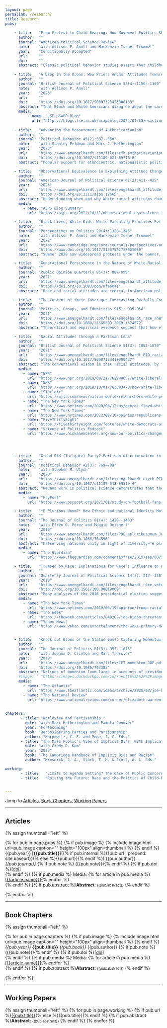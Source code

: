 ```yaml
---
layout: page
permalink: /research/
title: Research
pubs:
    
    - title:   "From Protest to Child-Rearing: How Movement Politics Shape Socialization Priorities"
      author:  ""
      journal: "American Political Science Review"
      note:    "with Allison P. Anoll and Mackenzie Israel-Trummel"
      year:    "Conditionally Accepted"
      url:     ""
      doi:     ""
      abstract: "Classic political behavior studies assert that childhood socialization can contribute to later political orientations. But, as adults consider how to introduce children to politics, what shapes their decisions? We argue socialization is itself political with adults changing their socialization priorities in response to salient political events including social movements. Using Black Lives Matter protests and race socialization as a case, we show the summer 2020 information environment coupled movement-consistent concepts of race with child-rearing guidance. A survey of White parents after the summer activism suggests that many---but especially Democrats and those near peaceful protest epicenters---prioritized new forms of race socialization. Further, nearly two years after the protests' height, priming Black Lives Matter changes support for race-related curricular materials among White Americans. Our work casts political socialization in a new light, reviving an old literature, and has implications for when today's children become tomorrow's voters."
    
    - title:   "A Drop in the Ocean: How Priors Anchor Attitudes Toward the American Carceral State"
      author:  ""
      journal: "British Journal of Political Science 53(4):1150--1169"
      note:    "with Allison P. Anoll"
      year:    "2023"
      url:     ""
      doi:     "https://doi.org/10.1017/S0007123423000133"
      abstract: "That Black and White Americans disagree about the carceral state is well established; why this is the case is much less clear. Drawing on group hierarchy theory and the state’s role in perpetuating group subordination/domination, we theorize that differences in socialization and contact during emergent adulthood produce divergent priors for racial groups and gender subgroups within race. These different starting points shape how people integrate new information from recent contact into their belief systems. Using a survey of over 11,000 respondents, we find that instead of all groups integrating information the same way, recent direct contact contributes most to negative attitudes among groups whose contact with government agents is least negatively valanced. While interactions with the American carceral state divide opinions considerably among White Americans and women, adulthood contact for Black Americans, especially Black men, appears but “a drop in the ocean” of political life."
      media:
          - name: "LSE USAPP Blog"
            url: "https://blogs.lse.ac.uk/usappblog/2024/01/05/existing-expectations-of-the-criminal-justice-system-influence-how-white-and-black-americans-react-to-negative-experiences/"
      
    - title:   "Advancing the Measurement of Authoritarianism"
      author:  ""
      journal: "Political Behavior 45(2):537--560"
      note:    "with Stanley Feldman and Marc J. Hetherington"
      year:    "2023"
      url:     "https://www.amengelhardt.com/files/efh_authoritarianism_measurement.pdf"
      doi:     "https://doi.org/10.1007/s11109-021-09718-6"
      abstract: "Popular support for ethnocentric, nationalistic politicians, parties, and policies around the world has renewed interest in authoritarianism. Measured by people’s preferences for certain desirable qualities in children, scholars have identified relationships between it and support for right wing populist parties and the ideas they champion. But despite authoritarianism’s unique ability to explain present political dynamics, scholars have devoted too little attention to this operationalization’s measurement properties. We address these and other issues here. We demonstrate that 1) the childrearing measure taps authoritarianism, 2) it is exogenous to a wide range of political attitudes, 3) its temporal stability is consistent with its conceptualization as a personality adaptation and 4) adding new items to the existing set improves our ability to measure authoritarianism. We thus provide scholars with a measure that better explains political opinions, which should allow future work to better identify when, how, and among whom authoritarianism explains political thinking."

    - title:   "Observational Equivalence in Explaining Attitude Change: Have White Racial Attitudes Genuinely Changed?"
      author:  ""
      journal: "American Journal of Political Science 67(2):411--425"
      year:    "2023"
      url:     "https://www.amengelhardt.com/files/engelhardt_attitude_change_ajps.pdf"
      doi:     "https://doi.org/10.1111/ajps.12665"
      abstract: "Understanding when and why White racial attitudes change is important for understanding their politics. Critically, surveys reveal Whites’ views of Black Americans are changing recently, an important result given conventional wisdom that these are stable orientations. I test four possible explanations for these shifting views: genuine attitude change, social desirability, partisan expressive responding, and changing racial attitude measure performance. Importantly, these explanations produce observationally equivalent survey toplines. To adjudicate between them I use the measurement equivalence framework and examine how Whites answer the racial resentment measure. Evidence from multi-group confirmatory factor analysis models supports genuine attitude change. Substantively, this suggests these changes may have important political implications. Methodologically, it suggests partisan expressive responding may have limits, indicates social desirability pressures have not changed how Whites answer at least one racial attitude measure, and offers additional validity evidence for the racial resentment measure."
      media:
        - name: "AJPS Blog Summary"
          url: "https://ajps.org/2021/10/11/observational-equivalence-in-explaining-attitude-change-have-white-racial-attitudes-genuinely-changed/"

    - title:   "Black Lives, White Kids: White Parenting Practices Following Black-Led Protests"
      author:  ""
      journal: "Perspectives on Politics 20(4):1328-1345"
      note:    "with Allison P. Anoll and Mackenzie Israel-Trummel"
      year:    "2022"
      url:     "https://www.cambridge.org/core/journals/perspectives-on-politics/article/black-lives-white-kids-white-parenting-practices-following-blackled-protests/8E5CC08C588205E7652AE1D1CA9A3DE9"
      doi:     "https://www.doi.org/10.1017/S1537592722001050"
      abstract: "Summer 2020 saw widespread protests under the banner, Black Lives Matter. Coupled with the global pandemic that kept America’s children in the predominant care of their parents, we argue the latter half of 2020 offers a unique moment to consider Whites’ race-focused parenting practices. We use Google Trends data and posts on public parenting Facebook pages to show that the remarkable levels of protest activity in summer 2020 served as a focusing event that not only directed Americans’ attention to racial concepts, but connected those concepts to parenting. Using a national survey of non-Hispanic White parents with White school-age children, we show that most White parents spoke with their children about race during this period and nearly three-quarters took actions to increase racial diversity in their children’s environment or introduce them to racial politics. But, the data also show parenting practices rife with uncertainty and deep partisan, gender, and socioeconomic divisions. Drawing upon our findings, we call for a renewed focus on political socialization that considers how parenting choices are shaped by political events—including Black Lives Matter— and the possible long-term consequences of racial parenting practices on politics."

    - title:   "Generational Persistence in the Nature of White Racial Attitudes"
      author:  ""
      journal: "Public Opinion Quarterly 85(3): 887-899"
      year:    "2021"
      url:     "https://www.amengelhardt.com/files/engelhardt_attitude_persistence_poq.pdf"
      doi:     "https://doi.org/10.1093/poq/nfab041"
      abstract: "Race and racial attitudes are central to American politics. To understand these relationships, scholars often use measures developed in earlier social and political contexts. A key issue is thus whether such measures consistently capture the same construct across varied contexts. Changes in the social and political context may result in generational differences in how people interpret certain racial attitude items given different socialization experiences. Such differences make generational comparisons on these items invalid because the items capture different considerations. I build on recent work investigating this possibility and test the racial resentment measure’s equivalence between Millennial and older Whites. Despite potential generational differences, I find that the racial resentment measure operates equivalently across generations using two different analytical approaches (retrospective thought-listing and multi-group confirmatory factor analysis). The racial resentment measure offers valid insights into racial attitudes across generational cohorts. I conclude by discussing what this finding implies for emerging work on the manifestations of prejudiced attitudes among Millennial Whites and also suggest potential points of improvement for the measure."

    - title:   "The Content of their Coverage: Contrasting Racially Conservative and Liberal Elite Rhetoric"
      author:  ""
      journal: "Politics, Groups, and Identities 9(5): 935-954"
      year:    "2021"
      url:     "https://www.amengelhardt.com/files/engelhardt_race_rhetoric_PGI.pdf"
      doi:     "https://doi.org/10.1080/21565503.2019.1674672"
      abstract: "Theoretical and empirical evidence suggest that how elites talk about race may shape mass racial attitudes. But current work limits understanding this possibility by not systematically characterizing elite rhetoric on race. To shed light on the nature of racially liberal and conservative elite rhetoric, and therefore the potential for elites to shape mass racial attitudes, I analyze transcripts from two partisan news shows: The Rachel Maddow Show and The O’Reilly Factor. Pairing a case study with text-as-data methods, I provide insight into themes constituting racially liberal and conservative elite discourse. Racial liberals like Maddow emphasize that race matters–racial bias and discrimination still shape nonwhites’ life chances. In contrast, racial conservatives like O’Reilly contend that race does not shape life chances and serves only as an attention-seeking device. Identifying these divides helps shed light on the origins and dynamics of mass racial attitudes."

    - title:   "Racial Attitudes through a Partisan Lens"
      author:  ""
      journal: "British Journal of Political Science 51(3): 1062-1079"
      year:    "2021"
      url:     "https://www.amengelhardt.com/files/engelhardt_PID_racial_attitudes_bjps.pdf"
      doi:     "https://doi.org/10.1017/S0007123419000437"
      abstract: "The conventional wisdom is that racial attitudes, by forming through early socialization processes, are causally prior to most things political, including whites’ party identifications. Yet, a broad literature demonstrates that partisanship can shape mass attitudes. I argue that this influence extends even to presumptively fundamental predispositions like racial attitudes. Applying cross-lagged models to panel data from the 1990s and 2000s, I demonstrate that whites align their racial attitudes with their party loyalties. Partisanship’s influence is more pronounced in the latter time period, results consistent with a view that changes in the political context can make partisanship a more likely causal force on other attitudes. Racial concerns not only provide a foundation for political conflict, but my results reveal that political processes can actually increase or decrease racial animus."
      media:
        - name: "NPR"
          url: "https://www.npr.org/2019/09/21/762988657/white-liberals-adopt-more-progressive-positions-on-race"
        - name: "NPR"
          url: "https://www.npr.org/2019/10/01/763383478/how-white-liberals-became-woke-radically-changing-their-outlook-on-race"
        - name: "Sinclair"
          url: "https://wjla.com/news/nation-world/researchers-white-people-make-up-large-portion-of-protesters"
        - name: "The New York Times"
          url: "https://www.nytimes.com/2020/06/12/us/george-floyd-white-protesters.html"
        - name: "The New York Times"
          url: "https://www.nytimes.com/2022/08/10/opinion/republicans-democrats-polarization-inequality.html"
        - name: "FiveThirtyEight"
          url: "https://fivethirtyeight.com/features/white-democrats-are-wary-of-big-ideas-to-address-racial-inequality/"
        - name: "Science of Politics Podcast"
          url: "https://www.niskanencenter.org/how-our-politics-changes-our-racial-views-and-identities/"
          



    - title:   "Grand Old (Tailgate) Party? Partisan discrimination in apolitical settings"
      author:  ""
      journal: "Political Behavior 42(3): 769–789"
      note:    "with Stephen M. Utych"
      year:    "2020"
      url:     "https://www.amengelhardt.com/files/engelhardt_utych_PID_football_Behavior.pdf"
      doi:     "https://doi.org/10.1007/s11109-018-09519-4"
      abstract: "Recent work in political science demonstrates that the American public is strongly divided on partisan lines. Levels of affective polarization are so great, it seems, that partisanship even shapes behavior in apolitical settings. However, this literature does not account for other salient identity dimensions on which people make decisions in apolitical settings, potentially stacking the deck in favor of partisanship. We address this limitation with a pair of experiments studying price discrimination among college football fans. We find that partisan discrimination exists, even when the decision context explicitly calls attention to another social identity. But, importantly, this appears to function mostly as in-group favoritism rather than out-group hostility."
      media:
        - name: "PsyPost"
          url: "https://www.psypost.org/2021/01/study-on-football-fans-finds-political-discrimination-extends-to-non-partisan-contexts-59104"

    - title:   "*E Pluribus Unum?* How Ethnic and National Identity Motivate Individual Reactions to a Political Ideal"
      author:  ""
      journal: "The Journal of Politics 81(4): 1420--1433"
      note:    "with Efrén O. Pérez and Maggie Deichert"
      year:    "2019"
      url:     "https://www.amengelhardt.com/files/PDE_epluribusunum_JOP.pdf"
      doi:     "https://doi.org/10.1086/704596"
      abstract: "Preserving national unity in light of diversity—*e pluribus unum*—is a challenge in immigrant-receiving nations like the U.S. We claim that endorsement of this view is structured by the varied bond between ethnic and national identity among immigrant minorities and native majorities, a proposition we test across three studies of U.S. Latinos and Whites. Study 1 uses national survey data to show that ethnic and national identity are associated with support for this objective, though in varied ways among these groups. Studies 2 and 3 sharpen these results experimentally by illuminating the role of elite rhetoric in forging these connections. We show that elite remarks about the (in-)compatibility of ethnic and national identity motivate support for *e pluribus unum* through the specific attachment it influences. That is, elite rhetoric causes shifts in ethnic or national identity, which then asymmetrically shapes support for *e pluribus unum* among Latinos and Whites."
      media:
        - name: "The Guardian"
          url: "https://www.theguardian.com/commentisfree/2019/sep/08/insights-big-girls-blouse-girly-swot-prime-minister-should-choose-insults-more-carefully"

    - title:   "Trumped by Race: Explanations for Race’s Influence on Whites’ Votes in 2016"
      author:  ""
      journal: "Quarterly Journal of Political Science 14(3): 313--328"
      year:    "2019"
      url:     "https://www.amengelhardt.com/files/engelhardt_race_votes_qjps.pdf"
      doi:     "http://doi.org/10.1561/100.00018068"
      abstract: "Many analyses of the 2016 presidential election suggest that Whites’ racial attitudes played a central role in explaining vote choice, and to a degree greater than preceding years. Most explanations for this outcome emphasize the role that Donald Trump’s campaign played in activating these attitudes. These stories, however, elide an alternative explanation for these same results: a growing polarization in racial attitudes by party driven by changes among Democrats between 2012 and 2016. This matters because the two possibilities—campaign dynamics that increase the relevance of certain attitudes on vote choice or long-term distributional shifts—can produce observationally equivalent regression coefficients. I urge caution against offering singular explanations for why race mattered in 2016 because while it surely did, it is less clear how and, especially, for whom."
      media:
        - name: "The New York Times"
          url: "https://www.nytimes.com/2019/06/19/opinion/trump-racial-resentment.html"
        - name: "The Week"
          url: "https://theweek.com/articles/848202/joe-biden-threatens-democratic-partys-multicultural-future"
        - name: "Yahoo News"
          url: "https://www.yahoo.com/entertainment/the-woke-primary-democrats-vie-to-do-the-most-to-fight-racism-090040399.html"


    - title:   "Knock out Blows or the Status Quo?: Capturing Momentum in the 2016 Primaries"
      author:  ""
      journal: "The Journal of Politics 81(3): 997--1013"
      note:    "with Joshua D. Clinton and Marc Trussler"
      year:    "2019"
      url:     "https://www.amengelhardt.com/files/CET_momentum_JOP.pdf"
      doi:     "https://doi.org/10.1086/703383"
      abstract: "Notions of momentum loom large in accounts of presidential primaries despite im- precision about its meaning and measurement. Defining momentum as the impact election outcomes have on candidate support above and beyond existing trends and leveraging a rolling cross-section of more than 325,000 interviews to examine daily changes in candidate support in the 2016 nomination contests reveals scant evidence that primary election outcomes uniquely affect respondents’ preferences over the competing candidates. Preferences sometimes respond to election outcomes, but the estimated effects are indistinguishable from effects occurring on non-election days. There is also no evidence that those who should be most receptive to new information are more affected by election outcomes. As a result, our investigation strongly suggests that election outcomes are not uniquely important for affecting opinions and shaping the outcome of nomination contests."
      #image:   "https://images.duckduckgo.com/iu/?u=http%3A%2F%2Fimages.moviepostershop.com%2Fthe-matrix-movie-poster-1999-1020518087.jpg&f=1"
      media:
        - name: "The Atlantic"
          url: "https://www.theatlantic.com/ideas/archive/2020/03/joe-biden-just-killed-momentum-theory-politics/607351/?utm_source=twitter&utm_medium=social&utm_campaign=share"
        - name: "The National Review"
          url: "https://www.nationalreview.com/corner/elizabeth-warren-and-the-myth-of-momentum/"
      
      
chapters:
       - title: "Worldview and Partisanship."
         note: "with Marc Hetherington and Pamela Conover" 
         year: "Forthcoming"
         book: "Reconsidering Parties and Partisanship"
         author: "Karpowitz, C. F. and Pope, J. C. Eds."
       - title: "The Mass Public's View of Implicit Bias, with Implications for Scientific Communication in a Polarized Age."
         note: "with Cindy D. Kam" 
         year: "2023"
         book: "The Cambridge Handbook of Implicit Bias and Racism"
         author: "Krosnick, J. A., Stark, T. H. & Scott, A. L. Eds."

working:
       - title:   "Limits to Agenda Setting? The Case of Public Concern with Race" 
       - title:   "Raising the Future: Race and the Politics of Child-Rearing (in progress book manuscript with Allison Anoll and Mackenzie Israel-Trummel)"


---
```


Jump to [Articles](#articles), [Book Chapters](#book-chapters), [Working Papers](#working-papers)

---

## Articles
{% assign thumbnail="left" %}

{% for pub in page.pubs %}
{% if pub.image %} {% include image.html url=pub.image caption="" height="100px" align=thumbnail %} {% endif %}
{{pub.year}}  [**{{pub.title}}**]({% if pub.internal %}{{pub.url | prepend: site.baseurl}}{% else %}{{pub.url}}{% endif %}) {{pub.author}} *{{pub.journal}}* 
{% if pub.note %} ({{pub.note}}){% endif %} {% if pub.doi %}[[doi]({{pub.doi}})]<br />{% endif %}
{% if pub.media %} Media: {% for article in pub.media %}[[{{article.name}}]({{article.url}})]{% endfor %}<br />{% endif %}
{% if pub.abstract %}**Abstract**:  <span style="font-size:.8em;">{{pub.abstract}}</span> {% endif %}

{% endfor %}

-----

## Book Chapters
{% assign thumbnail="left" %}

{% for pub in page.chapters %}
{% if pub.image %} {% include image.html url=pub.image caption="" height="100px" align=thumbnail %} {% endif %}
*{{pub.year}}*  **{{pub.title}}** *{{pub.book}}* {{pub.author}}
{% if pub.note %} ({{pub.note}}){% endif %} {% if pub.doi %}[[doi]({{pub.doi}})]<br />{% endif %}
{% if pub.media %} Media: {% for article in pub.media %}[[{{article.name}}]({{article.url}})]{% endfor %}<br />{% endif %}
{% if pub.abstract %}**Abstract**:  <span style="font-size:.8em;">{{pub.abstract}}</span> {% endif %}

{% endfor %}

-----

## Working Papers
{% assign thumbnail="left" %}
{% for pub in page.working %}
{% if pub.url %}[{{pub.title}}]({{pub.url}}){% else %}{{pub.title}}{% endif %}
{% if pub.abstract %}**Abstract**:  <span style="font-size:.8em;">{{pub.abstract}}</span> {% endif %}
{% endfor %}
